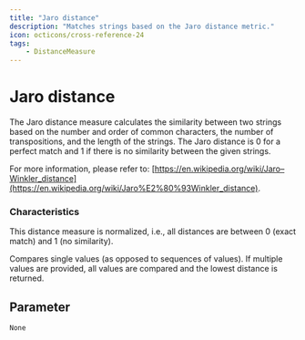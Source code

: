 ```yaml
---
title: "Jaro distance"
description: "Matches strings based on the Jaro distance metric."
icon: octicons/cross-reference-24
tags: 
    - DistanceMeasure
---
```

# Jaro distance
<!-- This file was generated - DO NOT CHANGE IT MANUALLY -->



The Jaro distance measure calculates the similarity between two strings based on the number and order of common characters, the number of transpositions, and the length of the strings. The Jaro distance is 0 for a perfect match and 1 if there is no similarity between the given strings. 

For more information, please refer to: [https://en.wikipedia.org/wiki/Jaro–Winkler_distance](https://en.wikipedia.org/wiki/Jaro%E2%80%93Winkler_distance).

### Characteristics
This distance measure is normalized, i.e., all distances are between 0 (exact match) and 1 (no similarity).

Compares single values (as opposed to sequences of values). If multiple values are provided, all values are compared and the lowest distance is returned.

## Parameter

`None`